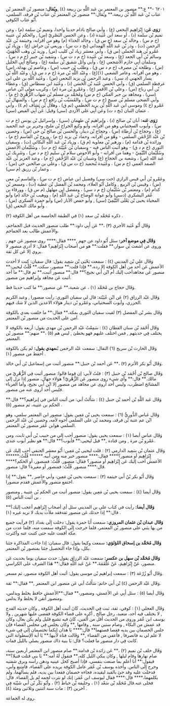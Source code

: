 ٦٢٠١ -** ع:** منصور بن المعتمر بن عَبد اللَّهِ بن ربيعة (٤) ,**ويُقال:** منصور بْن المعتمر بْن عتاب بْن عَبد اللَّهِ بْن ربيعة،** ويُقال:** منصور بْن المعتمر بْن عتاب بْن فرقد، السلمي، أَبُو عتاب الكوفي.

**رَوَى عَن:** إِبْرَاهِيم النخعي (ع) ، وأبي صالح باذام حديثا واحدا، وتميم بْن سلمة (م) ، وعن تميم بْن سلمة (د) ، أو سعد ابن عُبَيدة (د) ، وعن الحسن البَصْرِيّ (س) , والحكم بْن عتيبة (خ م س) ، وخالد بْن سعد (خ س ق) ، وخالد الحذاء (م) وهو من أقرانه، وخيثمة بْن عَبْد الرحمن (ت) ، وذر بْن عَبد اللَّهِ الهمداني (بخ د ت س) ، وربعي بْن حراش (ع) ، وزياد بْن عَمْرو بْن هند الجملي (س ق) ، وأبي معشر زياد بْن كليب (س) , وزيد بْن وهب الْجُهَنِيّ، وسالم بْن أَبي الجعد (ع) ، وسعد بْن عُبَيدة (خ م د ت س) ، وسَعِيد بْن جبير (خ م د س) ، وسلمان أَبِي حازم الأشجعي (ع) ، وأبي وائل شقيق بْن سلمة (ع) ، وصالح أَبِي الخليل (س) ، وطلحة بْن مصرف (خ م د س ق) ، وطلب بْن حبيب (س) ، وعاصم بْن بهدلة، (س) ، وهو من أقرانه، وعامر الشعبي (١)(ع) ، وعَبْد اللَّهِ بْن مرة (خ م د س ق) ، وعَبْد اللَّهِ بْن يسار الجهني (د سي) ، وعبد الرحمن بْن يزيد النخعي (س) ، وعُبَيد اللَّهِ بن علي ابن عرفطة السلمي (ق) ، وأبي الحسن عُبَيد بْن الْحَسَن (د) ، وعُبَيد ابن نسطاس (ق) ، وعطاء بْن أَبي رباح (س) ، وعلي بْن الأقمر (خ) ، وعَمْرو بْن مرة (م) ، وكريب مولى ابْن عباس (سي) ، ومجاهد بن جبر المكي (خ م س) ومُحَمَّد بن مسلم بْن شهاب الزُّهْرِيّ (خ م) ، وأبي الضحى مسلم بْن صبيح (خ م ت س) ، والمُسَيَّب بْن رافع (خ م س) ، والمنهال بْن عَمْرو (خ ٤) وموسى ابن عَبد اللَّهِ بْن يزيد الخطمي (تم ق) ، وهلال بْن يَِسَاف (م ٤) ، وأبي عثمان التبان (بخ د ت) وعَن أَبِي علي الأزدي (سي) وقيل: عَن أَبِي الفيض (سي) .

**رَوَى عَنه:** أبان بْن صالح (د) ، وإبراهيم بْن طهمان (سي) ، وإسرائيل بْن يونس (خ م ت س) ، وأيوب السختياني وهو من أقرانه، وأبو وكيع الجراح بْن مليح، وجرير بن عبد الحميد (ع) ، وحجاج بْن أرطاة (س) ، وحجاج بْن دينار، والحسن بْن صالح بْن حي (س) ، وحصين بْن عَبْد الرَّحْمَنِ السلمي - وهُوَ من أقرانه، وحماد بْن يزيد (خ م) ، وروح بْن القاسم (خ م) ، وزائدة بْن قدامة (م) ، وزهير بْن معاوية (م ق) ، وزياد بْن عَبد اللَّهِ البكائي (ت) ، وسفيان الثوري (خ م د ق) - وهو أثبت الناس فيه - وسفيان بْن عُيَيْنَة (خ م ت) ، وسُلَيْمان الأعمش وسُلَيْمان التَّيْمِيّ - وهما من أقرانه - وأبو الأَحوص سلام بْن سليم (خ م د س) ، وشَرِيك بْن عَبد الله (س) ، وشعبة بن الحجاج (ع) وشيبان بْن عَبْد الرَّحْمَنِ (خ م) ، وعبد العزيز بْن عَبْد الصمد العمي (خ م س) ، وعُبَيدة بْنحميد (خ ت س ق) ، وعلي بن صالحبن حي (س) ، وعمار بْن رزيق (م سي) .

وعَمْرو بْن أَبي قيس الرازي (خت سي) وفضيل ابن عياض (خ م ت س) ، والقاسم بْن معن (س) ، وقيس بْن الربيع , وكامل أَبُو العلاء، ومحمد بْن الفضل بْن عطية (ت) ، ومسعر بْن كدام (م) ، ومعتمر بْن سُلَيْمان (خ م د سي) ، ومفضل ابن مهلهل (م س ق) ، وورقاء بن عُمَر اليشكري (دسي) وأبو عوانة الوضاح بْن عَبد اللَّهِ (م) ، ووهيب بْن خالد (م) وأبو المحياة يحيى بْن يَعْلَى التَّيْمِيّ (سي) , وأبو حفص الأبار (س) وأبو حمزة السكري (س) ، وأبو مالك النخعي (ق) .

ذكره مُحَمَّد بْن سعد (١) في الطبقة الخامسة من أهل الكوفة (٢) .

وَقَال أَبُو عُبَيد الأجري (٣) ،** عَن أَبِي داود:** طلب منصور الحديث قبل الجماجم، والأعمش طالب بعد الجماجم.

**وَقَال فِي موضع آخر:** سئل أَبُو داود عن جهم ,**** فقال:**** روى منصور عَن جهم , وروى عن أشعث بْن سوار،** فقلت:** هو من أصحاب إِبْرَاهِيم؟ فقال: لا أدري منصور لا يروي إلا عَن كل ثقة.

وَقَال علي بْن المديني (٤) : سمعت يَحْيَى بْن سَعِيد يقول: قال سفيان: كنت لا أحدث الأعمش عَن أحد من أهل الكوفة إلا رده،** فإذا قلت:** منصور، سكت.** قُلْتُ ليحيى:** منصور عَن مجاهدأحب إليك أم ابْن أَبي نجيح؟** قال:** منصور أثبت،** ثم قال:** ما أحد أثبت عَن مجاهد وإبراهيم من منصور.

وَقَال حجاج بن مُحَمَّد (١) ، عن شعبة،** عَن منصور:** ما كتب حديثا قط.

وَقَال عَبْد الرزاق (٢) عَن ابْن عُيَيْنَة: قال لي سفيان الثوري: رأيت منصورا , وعبد الكريم الجزري، وأيوب السختياني، وعَمْرو بْن دينار هؤلاء الاعدين الذين لا شك فيهم.

وَقَال بشر بْن المفضل (٣) لقيت سفيان الثوري بمكة،** فقال:** ما خلفت بعدي بالكوفة آمن على الحديث من منصور بْن المعتمر.

وَقَال أَحْمَد بْن سنان القطان (٤) : سَمِعْتُ عَبْد الرحمن بْن مهدي يقول: أربعة بالكوفة لا يختلف فِي حديثهم , فمن اختلف عليهم فهو يخطئ , ليس هم (٥) ،** منهم:** منصور بْن المعتمر.

وَقَال الحارث بْن سريج (٦) النقال: سمعت عَبْد الرحمن بْن**مهدي يقول:** لم يكن بالكوفة أحفظ من منصور (١) .

وَقَال أَبُو بكر الأثرم (٢) ،** عَن أحمد بْن حنبل:** منصور أثبت من إسماعيل بْن أَبي خالد.

وَقَال صالح بْن أَحْمَد بْن حنبل (٣) : قلتُ لأبي: إن قوما قالوا: منصور أثبت فِي الزُّهْرِيّ من مالك.** قال:** وأي شيء روى منصور عَن الزُّهْرِيّ؟ هؤلاء جهال، منصور إذا نزل إلى المشائخ اضطرب، وليس أحد أروى عن مجاهد من منصور إلا ابْن أَبي نجيح، وأما الغرباء فليس أحد أروى عنه من منصور.

وَقَال عَبد اللَّهِ بْن أحمد بْن حنبل (٤) : سَأَلتُ أبي: من أثبت الناس في إبراهيم؟** قال:** الحكم بن عتيبة، ثم منصور (٥) .

وَقَال عَباس الدُّورِيُّ (٦) : سمعت يحيى بْن مَعِين يقول: منصور ابن المعتمر سلمي، وهو ابْن عم عتبة بْن فرقد، ومحمد بْن علي السلمي أخوه لأمه، وحصين بْن عَبْد الرحمن السلمي هوابن عُمَر منصور بْن المعتمر.

وَقَال عباس أيضا (١) : سمعت يحيى يقول: منصور أحب إلي من حبيب بْن أَبي ثابت، ومن عَمْرو بْن مرة , ومن قتادة ,** قيل ليحيى:** فأيوب؟** قال:** هو نظير أيوب عندي.

وَقَال عثمان بْن سَعِيد الدارمي (٢) : قلت ليحيى بْن مَعِين: أَبُو معشر الحنفي أحب إليك عَن إِبْرَاهِيم أو منصور؟**** فقال:**** منصور خير منه ومن أبيه.****** قُلْتُ:****** الأعمش أحب إليك عَن إِبْرَاهِيم أو منصور؟ فقال: منصور. قُلْتُ: فمنصور، أو الحكم؟**** قال:**** منصور. قُلْتُ: فمنصور أو مغيرة؟ قال: منصور.

وَقَال أَبُو بكر بْنُ أَبي خيثمة (٣) : سمعت يحيى بْن مَعِين، وأبي حاضر ,** يقول:** إذا اجتمع منصور والأعمش فقدم منصورا.

وَقَال أيضا (٤) : سمعت يحيى بْن مَعِين يقول: منصور أثبت من الحكم بْن عتيبة , ومنصور بن أثبت الناس (٥) .

**وَقَال أيضا:** رأيت في كتاب علي بن المديني سئل أي أصحاب إِبْرَاهِيم أعجب إليك؟** قال:** إذا حدثك عَن منصور ثقةفقد ملأت يديك لا تريد غيره (١) .

**وَقَال عبدان بْن عثمان المروزي:** سمعت أَبَا حمزة يقول: دخلت إِلَى بغداد (٢) فرأيت جميع من بها يثني على منصور بْن المعتمر، فلما خرجت إِلَى الكوفة سمعت منه، فلما عدت من مكة أقمت عليه حتى كتبت عنه وأكثرت.

**وَقَال مُحَمَّد بن إسحاق اللؤلؤي:** سمعت وكيعا يقول: قال سفيان: إذا جاءت المذاكرة جئنا بكل، وإذا جاء التحصيل جئنا بمنصور بْن المعتمر.

**وَقَال مُحَمَّد بْن سهل بن عكسر:** سمعت عَبْد الرزاق يقول: حدث سفيان يوما بحديث عَن منصور، عَنْ إِبْرَاهِيمَ، عَنْ عَلْقَمَةَ،** عَنْ عَبد اللَّهِ فقال:** هَذَا الشرف على الكراسي.

وَقَال أَبُو زُرْعَة (٣) : سمعت إبراهيم بْن موسى يقول: أثبت أهل الكوفة منصور، ثم مسعر.

وَقَال عَبْد الرحمن (٤) بْن أَبي حاتم: سَأَلتُ أبي عَن منصور ابن المعتمر ,** فقال:** ثقة.

وَقَال أيضا (٥) : سئل أَبِي عَن الأعمش، ومنصور،** فقال:**الأعمش حافظ يخلط ويدلس، ومنصور أتقن لا يخلط ولا يدلس.

وَقَال العجلي (١) : كوفي، ثقة، ثبت فِي الحديث، كَانَ أثبت أهل الكوفة , وكان حديثه القدح , لا يختلف فيه أحد، متعبد، رجل صالح , أكره على قضاء الكوفة فقضى عليها شهرين , ولا يوسف ابن عُمَر وروى من الحديث أقل من ألفين، كَانَ فيه تشيع قليل ولم يكن بغال، وكان قد عمش من البكاء , وصام ستين سنة , وقامها ,** وكان يجلس فِي مجلس القضاء فإن جلس الخصمان بين يديه فقصا قصتهما** قال:**** يَا هذان إنكما تختصمان إلي فِي شيء لا علم لي به فانصرفا , فأعفي من القضاء ,** وَقَالت فتاة لأبيها:** يَا أبة الإسطوانة التي كانت فِي دار منصور ما فعلت؟ قال: يَا بنية ذاك منصور يصلي بالليل فمات.

وَقَال خلف بْن تميم (٢) ،** عَن زائدة بْن قدامة:** صام منصور ابن المعتمر أربعين سنة، صام نهارها وقام ليلها , وكان يبكي الليل كله،** فتقول لَهُ أمه:** يَا بني قتلت قتيلا؟** فيقول:** أنا أعلم بما صنعت بنفسي، فإذا أصبح كحل عينيه ودهن رأسه وبرق شفتيه وخرج إِلَى الناس. وأخذه يوسف بْن عُمَر عامل الكوفة يريده على القضاء، فامتنع وأبي، فدخلت عليه وقد جئ بالقيد ليقيده، فجاءه خصمان فقعدا بين يديه، فلم يسألهما، ولم يكلمهما،**** قال:**** فقال ليوسف ابن عُمَر: إنك لو نثرت لحمه لم يل القضاء. قال: فخلى عنه.قال مُحَمَّد بْن سَعْد (١) ، وخليفة بْن خياط (٢) ، وأَبُو بَكْر بْن أَبي شَيْبَة فِي آخرين (٣) : مات سنة اثنتين وثلاثين ومئة (٤) .

روى له الجماعة.